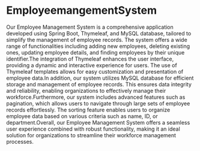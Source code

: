 # EmployeemangementSystem

Our Employee Management System is a comprehensive application developed using Spring Boot, Thymeleaf, and MySQL database, tailored to simplify the management of employee records. The system offers a wide range of functionalities including adding new employees, deleting existing ones, updating employee details, and finding employees by their unique identifier.The integration of Thymeleaf enhances the user interface, providing a dynamic and interactive experience for users. The use of Thymeleaf templates allows for easy customization and presentation of employee data.In addition, our system utilizes MySQL database for efficient storage and management of employee records. This ensures data integrity and reliability, enabling organizations to effectively manage their workforce.Furthermore, our system includes advanced features such as pagination, which allows users to navigate through large sets of employee records effortlessly. The sorting feature enables users to organize employee data based on various criteria such as name, ID, or department.Overall, our Employee Management System offers a seamless user experience combined with robust functionality, making it an ideal solution for organizations to streamline their workforce management processes.
